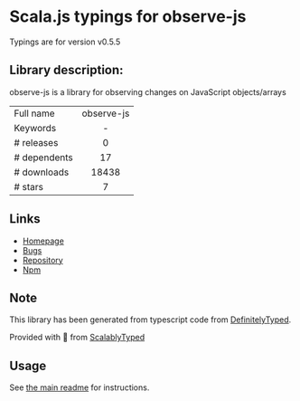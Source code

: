 
# Scala.js typings for observe-js

Typings are for version v0.5.5

## Library description:
observe-js is a library for observing changes on JavaScript objects/arrays

|                    |                 |
| ------------------ | :-------------: |
| Full name          | observe-js |
| Keywords           | - |
| # releases         | 0 |
| # dependents       | 17 |
| # downloads        | 18438 |
| # stars            | 7 |

## Links
- [Homepage](https://github.com/Polymer/observe-js#readme)
- [Bugs](https://github.com/Polymer/observe-js/issues)
- [Repository](https://github.com/Polymer/observe-js)
- [Npm](https://www.npmjs.com/package/observe-js)
    


## Note
This library has been generated from typescript code from [DefinitelyTyped](https://definitelytyped.org).

Provided with :purple_heart: from [ScalablyTyped](https://github.com/oyvindberg/ScalablyTyped)

## Usage
See [the main readme](../../readme.md) for instructions.


